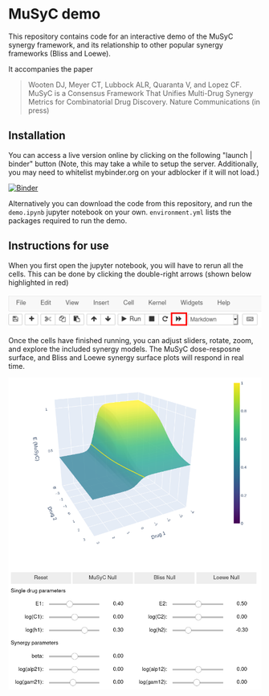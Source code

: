 # MuSyC demo

This repository contains code for an interactive demo of the MuSyC synergy framework, and its relationship to other popular synergy frameworks (Bliss and Loewe).

It accompanies the paper

>Wooten DJ, Meyer CT, Lubbock ALR, Quaranta V, and Lopez CF. MuSyC is a Consensus Framework That Unifies Multi-Drug Synergy Metrics for Combinatorial Drug Discovery. Nature Communications (in press)

## Installation
You can access a live version online by clicking on the following "launch | binder" button (Note, this may take a while to setup the server. Additionally, you may need to whitelist mybinder.org on your adblocker if it will not load.)

[![Binder](https://mybinder.org/badge_logo.svg)](https://mybinder.org/v2/gh/djwooten/natcomms-musyc2021/HEAD?filepath=demo.ipynb)

Alternatively you can download the code from this repository, and run the `demo.ipynb` jupyter notebook on your own. `environment.yml` lists the packages required to run the demo.

## Instructions for use
When you first open the jupyter notebook, you will have to rerun all the cells. This can be done by clicking the double-right arrows (shown below highlighted in red)

![Run instructions](run_instructions.png)

Once the cells have finished running, you can adjust sliders, rotate, zoom, and explore the included synergy models. The MuSyC dose-resposne surface, and Bliss and Loewe synergy surface plots will respond in real time.

![Example screenshot](screenshot.png)